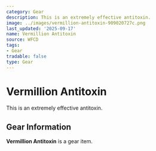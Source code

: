 ```yaml
---
category: Gear
description: This is an extremely effective antitoxin.
image: ../images/vermillion-antitoxin-909020727c.png
last_updated: '2025-09-17'
name: Vermillion Antitoxin
source: WFCD
tags:
- Gear
tradable: false
type: Gear
---
```


# Vermillion Antitoxin

This is an extremely effective antitoxin.

## Gear Information

**Vermillion Antitoxin** is a gear item.

